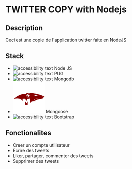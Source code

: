 # TWITTER COPY with Nodejs

## Description
Ceci est une copie de l'application twitter faite en NodeJS

## Stack
* <img src="https://cdn.freebiesupply.com/logos/large/2x/nodejs-1-logo-png-transparent.png" height="100" alt="accessibility text"> Node JS
* <img src="https://cdn.freebiesupply.com/logos/large/2x/pugpugjs-logo-png-transparent.png" height="100" alt="accessibility text"> PUG
* <img src="https://upload.wikimedia.org/wikipedia/commons/thumb/9/93/MongoDB_Logo.svg/2560px-MongoDB_Logo.svg.png" height="100" alt="accessibility text"> Mongodb
* <img src="https://raw.githubusercontent.com/github/explore/80688e429a7d4ef2fca1e82350fe8e3517d3494d/topics/mongoose/mongoose.png" height="100" alt="accessibility text"> Mongoose
* <img src="https://w7.pngwing.com/pngs/628/224/png-transparent-bootstrap-plain-wordmark-logo-icon.png" height="100" alt="accessibility text"> Bootstrap

## Fonctionalites
- Creer un compte utilisateur
- Ecrire des tweets
- Liker, partager, commenter des tweets
- Supprimer des tweets